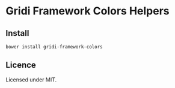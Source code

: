 # Gridi Framework Colors Helpers

## Install
`bower install gridi-framework-colors`

## Licence

Licensed under MIT.
